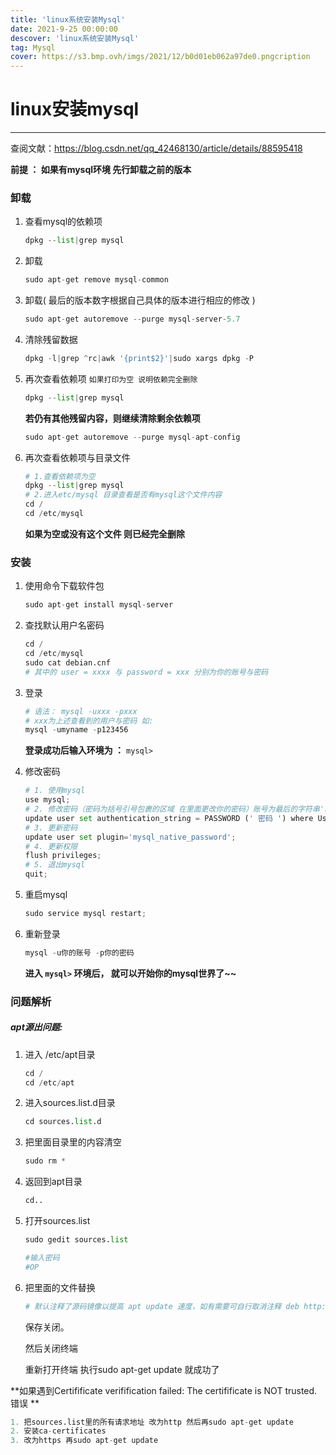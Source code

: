 ```yaml
---
title: 'linux系统安装Mysql'
date: 2021-9-25 00:00:00
descover: 'linux系统安装Mysql'
tag: Mysql
cover: https://s3.bmp.ovh/imgs/2021/12/b0d01eb062a97de0.pngcription
---
```


# linux安装mysql #

------

查阅文献：https://blog.csdn.net/qq_42468130/article/details/88595418

**前提 ： 如果有mysql环境 先行卸载之前的版本**

### 卸载 ###

1. 查看mysql的依赖项

   ```python
   dpkg --list|grep mysql
   ```

   

2. 卸载

   ```python
   sudo apt-get remove mysql-common
   ```

   

3. 卸载( 最后的版本数字根据自己具体的版本进行相应的修改 )

   ```python
   sudo apt-get autoremove --purge mysql-server-5.7
   ```

   

4. 清除残留数据

   ```python
   dpkg -l|grep ^rc|awk '{print$2}'|sudo xargs dpkg -P
   ```

   

5. 再次查看依赖项 `如果打印为空 说明依赖完全删除`

   ```python
   dpkg --list|grep mysql
   ```

   

   **若仍有其他残留内容，则继续清除剩余依赖项**

   ```python
   sudo apt-get autoremove --purge mysql-apt-config
   ```

   

6. 再次查看依赖项与目录文件

   ```python
   # 1.查看依赖项为空
   dpkg --list|grep mysql
   # 2.进入etc/mysql 目录查看是否有mysql这个文件内容
   cd /
   cd /etc/mysql 
   ```

   **如果为空或没有这个文件 则已经完全删除**



### 安装  ###

1. 使用命令下载软件包

   ```python
   sudo apt-get install mysql-server
   ```

   

2. 查找默认用户名密码

   ```python
   cd /
   cd /etc/mysql
   sudo cat debian.cnf
   # 其中的 user = xxxx 与 password = xxx 分别为你的账号与密码
   ```

   

3. 登录

   ```python
   # 语法： mysql -uxxx -pxxx 
   # xxx为上述查看到的用户与密码 如:
   mysql -umyname -p123456
   
   ```

   **登录成功后输入环境为 ：** `mysql>`

   

4. 修改密码

   ```python
   # 1. 使用mysql
   use mysql;
   # 2. 修改密码（密码为括号引号包裹的区域 在里面更改你的密码）账号为最后的字符串'root'
   update user set authentication_string = PASSWORD (' 密码 ') where User='root';
   # 3. 更新密码
   update user set plugin='mysql_native_password';
   # 4. 更新权限
   flush privileges;
   # 5. 退出mysql
   quit;
   ```

   

5. 重启mysql

   ```python
   sudo service mysql restart;
   ```

   

6. 重新登录

   ```python
   mysql -u你的账号 -p你的密码
   ```

   **进入 `mysql>` 环境后， 就可以开始你的mysql世界了~~**

### 问题解析 ###

##### apt源出问题: #####

1. 进入 /etc/apt目录

   ```python
   cd /
   cd /etc/apt
   ```

   

2. 进入sources.list.d目录

   ```python
   cd sources.list.d
   ```

   

3. 把里面目录里的内容清空

   ```python
   sudo rm *
   ```

   

4. 返回到apt目录

   ```python
   cd..
   ```

   

5. 打开sources.list

   ```python
   sudo gedit sources.list
   
   #输入密码
   #OP
   ```

   

6. 把里面的文件替换

   ```python
   # 默认注释了源码镜像以提高 apt update 速度，如有需要可自行取消注释 deb http://mirrors.tuna.tsinghua.edu.cn/ubuntu/ bionic main restricted universe multiverse # deb-src http://mirrors.tuna.tsinghua.edu.cn/ubuntu/ bionic main restricted universe multiverse deb http://mirrors.tuna.tsinghua.edu.cn/ubuntu/ bionic-updates main restricted universe multiverse # deb-src http://mirrors.tuna.tsinghua.edu.cn/ubuntu/ bionic-updates main restricted universe multiverse deb http://mirrors.tuna.tsinghua.edu.cn/ubuntu/ bionic-backports main restricted universe multiverse # deb-src http://mirrors.tuna.tsinghua.edu.cn/ubuntu/ bionic-backports main restricted universe multiverse deb http://mirrors.tuna.tsinghua.edu.cn/ubuntu/ bionic-security main restricted universe multiverse # deb-src http://mirrors.tuna.tsinghua.edu.cn/ubuntu/ bionic-security main restricted universe multiverse # 预发布软件源，不建议启用 # deb http://mirrors.tuna.tsinghua.edu.cn/ubuntu/ bionic-proposed main restricted universe multiverse # deb-src http://mirrors.tuna.tsinghua.edu.cn/ubuntu/ bionic-proposed main restricted universe multiverse
   ```

   保存关闭。 

   然后关闭终端 

   重新打开终端 执行sudo apt-get update  就成功了

**如果遇到Certifificate verifification failed: The certifificate is NOT trusted.错误 **

```python
1. 把sources.list里的所有请求地址 改为http 然后再sudo apt-get update
2. 安装ca-certificates
3. 改为https 再sudo apt-get update
```

